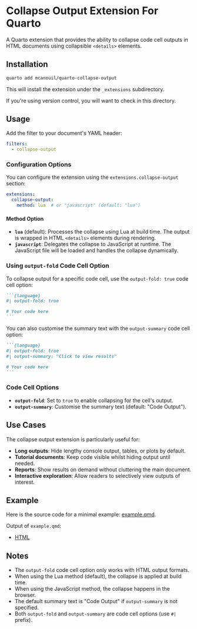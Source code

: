 # Collapse Output Extension For Quarto

A Quarto extension that provides the ability to collapse code cell outputs in HTML documents using collapsible `<details>` elements.

## Installation

```bash
quarto add mcanouil/quarto-collapse-output
```

This will install the extension under the `_extensions` subdirectory.

If you're using version control, you will want to check in this directory.

## Usage

Add the filter to your document's YAML header:

```yaml
filters:
  - collapse-output
```

### Configuration Options

You can configure the extension using the `extensions.collapse-output` section:

```yaml
extensions:
  collapse-output:
    method: lua  # or "javascript" (default: "lua")
```

#### Method Option

- **`lua`** (default): Processes the collapse using Lua at build time. The output is wrapped in HTML `<details>` elements during rendering.
- **`javascript`**: Delegates the collapse to JavaScript at runtime. The JavaScript file will be loaded and handles the collapse dynamically.

### Using `output-fold` Code Cell Option

To collapse output for a specific code cell, use the `output-fold: true` code cell option:

````markdown
```{language}
#| output-fold: true

# Your code here
```
````

You can also customise the summary text with the `output-summary` code cell option:

````markdown
```{language}
#| output-fold: true
#| output-summary: "Click to view results"

# Your code here
```
````

### Code Cell Options

- **`output-fold`**: Set to `true` to enable collapsing for the cell's output.
- **`output-summary`**: Customise the summary text (default: "Code Output").

## Use Cases

The collapse output extension is particularly useful for:

- **Long outputs**: Hide lengthy console output, tables, or plots by default.
- **Tutorial documents**: Keep code visible whilst hiding output until needed.
- **Reports**: Show results on demand without cluttering the main document.
- **Interactive exploration**: Allow readers to selectively view outputs of interest.

## Example

Here is the source code for a minimal example: [example.qmd](example.qmd).

Output of `example.qmd`:

- [HTML](https://m.canouil.dev/quarto-collapse-output/)

## Notes

- The `output-fold` code cell option only works with HTML output formats.
- When using the Lua method (default), the collapse is applied at build time.
- When using the JavaScript method, the collapse happens in the browser.
- The default summary text is "Code Output" if `output-summary` is not specified.
- Both `output-fold` and `output-summary` are code cell options (use `#|` prefix).
